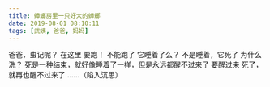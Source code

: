 ```yaml
---
title: 蟑螂房里一只好大的蟑螂
date: 2019-08-01 08:10:11
tags: [武姨, 爸爸, 妈妈]
---
```

爸爸，虫记呢？
在这里
要跑！
不能跑了
它睡着了么？
不是睡着，它死了
为什么洗？
死是一种结束，就好像睡着了一样，但是永远都醒不过来了
要醒过来
死了，就再也醒不过来了
……（陷入沉思）